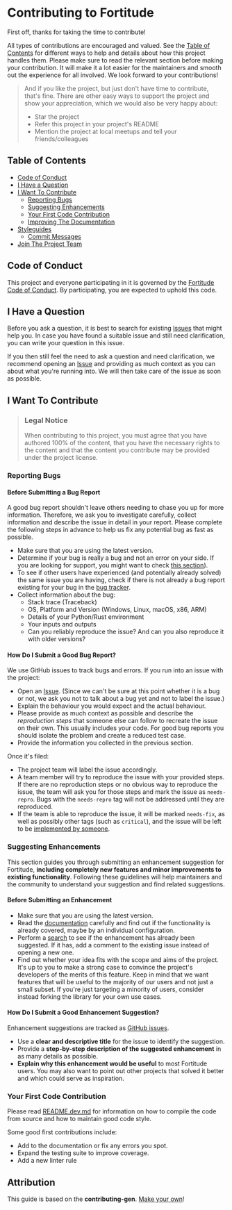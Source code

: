 <!-- omit in toc -->
# Contributing to Fortitude

First off, thanks for taking the time to contribute!

All types of contributions are encouraged and valued. See the [Table of
Contents](#table-of-contents) for different ways to help and details about how this
project handles them. Please make sure to read the relevant section before making your
contribution. It will make it a lot easier for the maintainers and smooth out the
experience for all involved. We look forward to your contributions!

> And if you like the project, but just don't have time to contribute, that's fine.
> There are other easy ways to support the project and show your appreciation, which we
> would also be very happy about:
> - Star the project
> - Refer this project in your project's README
> - Mention the project at local meetups and tell your friends/colleagues

<!-- omit in toc -->
## Table of Contents

- [Code of Conduct](#code-of-conduct)
- [I Have a Question](#i-have-a-question)
- [I Want To Contribute](#i-want-to-contribute)
  - [Reporting Bugs](#reporting-bugs)
  - [Suggesting Enhancements](#suggesting-enhancements)
  - [Your First Code Contribution](#your-first-code-contribution)
  - [Improving The Documentation](#improving-the-documentation)
- [Styleguides](#styleguides)
  - [Commit Messages](#commit-messages)
- [Join The Project Team](#join-the-project-team)


## Code of Conduct

This project and everyone participating in it is governed by the [Fortitude Code of
Conduct](CODE_OF_CONDUCT.md). By participating, you are expected to uphold this code.

## I Have a Question

Before you ask a question, it is best to search for existing
[Issues](https://github.com/PlasmaFAIR/fortitude/issues) that might help you. In case
you have found a suitable issue and still need clarification, you can write your
question in this issue.

If you then still feel the need to ask a question and need clarification, we recommend
opening an [Issue](https://github.com/PlasmaFAIR/fortitude/issues/new) and providing as
much context as you can about what you're running into. We will then take care of the
issue as soon as possible.

## I Want To Contribute

> ### Legal Notice <!-- omit in toc -->
> When contributing to this project, you must agree that you have authored 100% of the
> content, that you have the necessary rights to the content and that the content you
> contribute may be provided under the project license.

### Reporting Bugs

<!-- omit in toc -->
#### Before Submitting a Bug Report

A good bug report shouldn't leave others needing to chase you up for more information.
Therefore, we ask you to investigate carefully, collect information and describe the
issue in detail in your report. Please complete the following steps in advance to help
us fix any potential bug as fast as possible.

- Make sure that you are using the latest version.
- Determine if your bug is really a bug and not an error on your side. If you are
  looking for support, you might want to check [this section](#i-have-a-question)).
- To see if other users have experienced (and potentially already solved) the same issue
  you are having, check if there is not already a bug report existing for your bug in
  the [bug tracker](https://github.com/PlasmaFAIR/fortitudeissues?q=label%3Abug).
- Collect information about the bug:
  - Stack trace (Traceback)
  - OS, Platform and Version (Windows, Linux, macOS, x86, ARM)
  - Details of your Python/Rust environment
  - Your inputs and outputs
  - Can you reliably reproduce the issue? And can you also reproduce it with older
    versions?

<!-- omit in toc -->
#### How Do I Submit a Good Bug Report?

We use GitHub issues to track bugs and errors. If you run into an issue with the
project:

- Open an [Issue](https://github.com/PlasmaFAIR/fortitude/issues/new). (Since we can't
  be sure at this point whether it is a bug or not, we ask you not to talk about a bug
  yet and not to label the issue.)
- Explain the behaviour you would expect and the actual behaviour.
- Please provide as much context as possible and describe the *reproduction steps* that
  someone else can follow to recreate the issue on their own. This usually includes your
  code. For good bug reports you should isolate the problem and create a reduced test
  case.
- Provide the information you collected in the previous section.

Once it's filed:

- The project team will label the issue accordingly.
- A team member will try to reproduce the issue with your provided steps. If there are
  no reproduction steps or no obvious way to reproduce the issue, the team will ask you
  for those steps and mark the issue as `needs-repro`. Bugs with the `needs-repro` tag
  will not be addressed until they are reproduced.
- If the team is able to reproduce the issue, it will be marked `needs-fix`, as well as
  possibly other tags (such as `critical`), and the issue will be left to be
  [implemented by someone](#your-first-code-contribution).

<!-- TODO create an issue template for bugs and errors that can be used as a guide and
that defines the structure of the information to be included, reference it here in the
description. -->


### Suggesting Enhancements

This section guides you through submitting an enhancement suggestion for Fortitude,
**including completely new features and minor improvements to existing functionality**.
Following these guidelines will help maintainers and the community to understand your
suggestion and find related suggestions.

<!-- omit in toc -->
#### Before Submitting an Enhancement

- Make sure that you are using the latest version.
- Read the [documentation]() carefully and find out if the functionality is already
  covered, maybe by an individual configuration.
- Perform a [search](https://github.com/PlasmaFAIR/fortitude/issues) to see if the
  enhancement has already been suggested. If it has, add a comment to the existing issue
  instead of opening a new one.
- Find out whether your idea fits with the scope and aims of the project. It's up to you
  to make a strong case to convince the project's developers of the merits of this
  feature. Keep in mind that we want features that will be useful to the majority of our
  users and not just a small subset. If you're just targeting a minority of users,
  consider instead forking the library for your own use cases.

<!-- omit in toc -->
#### How Do I Submit a Good Enhancement Suggestion?

Enhancement suggestions are tracked as [GitHub
issues](https://github.com/PlasmaFAIR/fortitude/issues).

- Use a **clear and descriptive title** for the issue to identify the suggestion.
- Provide a **step-by-step description of the suggested enhancement** in as many details
  as possible.
- **Explain why this enhancement would be useful** to most Fortitude users. You may also
  want to point out other projects that solved it better and which could serve as
  inspiration.

<!-- TODO create an issue template for enhancement suggestions that can be used as a
guide and that defines the structure of the information to be included, reference it
here in the description. -->

### Your First Code Contribution

Please read [README.dev.md](README.dev.md) for information on how to compile the code
from source and how to maintain good code style.

Some good first contributions include:

- Add to the documentation or fix any errors you spot.
- Expand the testing suite to improve coverage.
- Add a new linter rule 

<!-- TODO include details of how to contribute to docs, tests, rules, etc. -->

<!-- omit in toc -->
## Attribution

This guide is based on the **contributing-gen**. [Make your
own](https://github.com/bttger/contributing-gen)!
